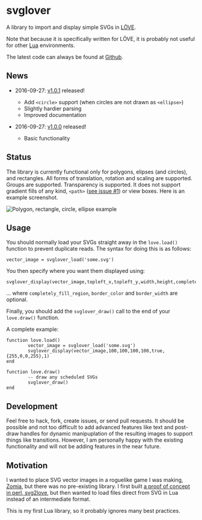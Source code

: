 # svglover

A library to import and display simple SVGs in [LÖVE](http://love2d.org/).

Note that because it is specifically written for LÖVE, it is probably not useful for other [Lua](http://www.lua.org/) environments.

The latest code can always be found at [Github](https://github.com/globalcitizen/svglover).

## News


* 2016-09-27: [v1.0.1](https://github.com/globalcitizen/svglover/releases/tag/v1.0.1) released!
  - Add `<circle>` support (when circles are not drawn as `<ellipse>`)
  - Slightly hardier parsing
  - Improved documentation

* 2016-09-27: [v1.0.0](https://github.com/globalcitizen/svglover/releases/tag/v1.0.0) released!
  - Basic functionality

## Status

The library is currently functional only for polygons, elipses (and circles), and rectangles. All forms of translation, rotation and scaling are supported. Groups are supported. Transparency is supported. It does not support gradient fills of any kind, `<path>` ([see issue #1](https://github.com/globalcitizen/svglover/issues/1)) or view boxes. Here is an example screenshot.

![Polygon, rectangle, circle, ellipse example](https://raw.githubusercontent.com/globalcitizen/svglover/master/screenshot-polygon.jpg)

## Usage

You should normally load your SVGs straight away in the `love.load()` function to prevent duplicate reads. The syntax for doing this is as follows:

```
vector_image = svglover_load('some.svg')
```

You then specify where you want them displayed using:

```
svglover_display(vector_image,topleft_x,topleft_y,width,height,completely_fill_region,border_color,border_width)
```

... where `completely_fill_region`, `border_color` and `border_width` are optional.

Finally, you should add the `svglover_draw()` call to the end of your `love.draw()` function.

A complete example:

```
function love.load()
        vector_image = svglover_load('some.svg')
        svglover_display(vector_image,100,100,100,100,true,{255,0,0,255},1)
end

function love.draw()
        -- draw any scheduled SVGs
        svglover_draw()
end
```

## Development

Feel free to hack, fork, create issues, or send pull requests. It should be possible and not too difficult to add advanced features like text and post-draw handles for dynamic manipuplation of the resulting images to support things like transitions. However, I am personally happy with the existing functionality and will not be adding features in the near future.

## Motivation

I wanted to place SVG vector images in a roguelike game I was making, [Zomia](https://github.com/globalcitizen/zomia), but there was no pre-existing library. I first built [a proof of concept in perl, svg2love](https://github.com/globalcitizen/svg2love), but then wanted to load files direct from SVG in Lua instead of an intermediate format.

This is my first Lua library, so it probably ignores many best practices.
